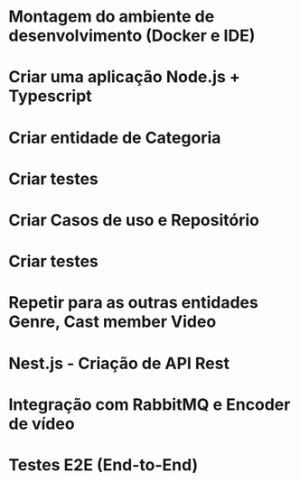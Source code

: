 # Montagem do ambiente de desenvolvimento (Docker e IDE) 
# Criar uma aplicação Node.js + Typescript
# Criar entidade de Categoria
# Criar testes
# Criar Casos de uso e Repositório
# Criar testes

# Repetir para as outras entidades Genre, Cast member Video

# Nest.js - Criação de API Rest
# Integração com RabbitMQ e Encoder de vídeo
# Testes E2E (End-to-End)
